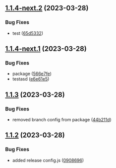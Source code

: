 ## [1.1.4-next.2](https://github.com/SuhasParameshwara/CLI-Repo/compare/v1.1.4-next.1...v1.1.4-next.2) (2023-03-28)


### Bug Fixes

* test ([65d5332](https://github.com/SuhasParameshwara/CLI-Repo/commit/65d5332836960e9ca1f11e938b4fdcb4eef9ab7d))

## [1.1.4-next.1](https://github.com/SuhasParameshwara/CLI-Repo/compare/v1.1.3...v1.1.4-next.1) (2023-03-28)


### Bug Fixes

* package ([566e7fe](https://github.com/SuhasParameshwara/CLI-Repo/commit/566e7fe0a850f652c1adcdff86936cfa9e0c89d8))
* testasd ([e6e61e5](https://github.com/SuhasParameshwara/CLI-Repo/commit/e6e61e583dc1a1f528bc3fc7dfaebb2d52c507ee))

## [1.1.3](https://github.com/SuhasParameshwara/CLI-Repo/compare/v1.1.2...v1.1.3) (2023-03-28)


### Bug Fixes

* removed branch config from package ([44b211d](https://github.com/SuhasParameshwara/CLI-Repo/commit/44b211d7fc9db61bb8b914de78cc1aceb7e2e2c2))

## [1.1.2](https://github.com/SuhasParameshwara/CLI-Repo/compare/v1.1.1...v1.1.2) (2023-03-28)


### Bug Fixes

* added release config.js ([0908696](https://github.com/SuhasParameshwara/CLI-Repo/commit/09086962289dc2565e01df88f1457589383e507e))
